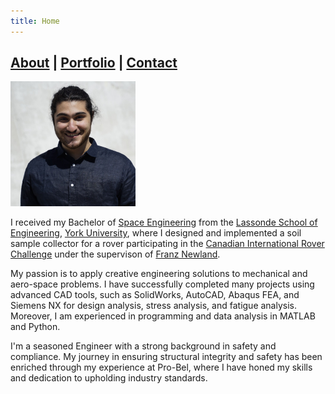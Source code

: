 ```yaml
---
title: Home
---
```


## [About](index.md) |  [Portfolio](portfolio.md) | [Contact](contact.md)

<img src="Me.jpg" alt="Pedram Heravi" width="200"/>

I received my Bachelor of [Space Engineering](https://lassonde.yorku.ca/academics/space-engineering) from the [Lassonde School of Engineering](https://lassonde.yorku.ca/), [York University](https://www.yorku.ca/), where I designed and implemented a soil sample collector for a rover participating in the [Canadian International Rover Challenge](https://circ.cstag.ca/) under the supervison of [Franz Newland](https://lassonde.yorku.ca/users/franz-newland).

My passion is to apply creative engineering solutions to mechanical and aero-space problems. I have successfully completed many projects using advanced CAD tools, such as SolidWorks, AutoCAD, Abaqus FEA, and Siemens NX for design analysis, stress analysis, and fatigue analysis. Moreover, I am experienced in programming and data analysis in MATLAB and Python. 

I'm a seasoned Engineer with a strong background in safety and compliance. My journey in ensuring structural integrity and safety has been enriched through my experience at Pro-Bel, where I have honed my skills and dedication to upholding industry standards.

